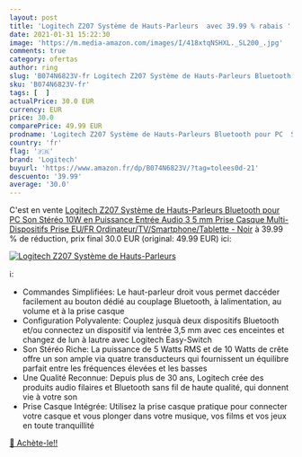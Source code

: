 ```yaml
---
layout: post
title: 'Logitech Z207 Système de Hauts-Parleurs  avec 39.99 % rabais '
date: 2021-01-31 15:22:30
image: 'https://m.media-amazon.com/images/I/418xtqNSHXL._SL200_.jpg'
comments: true
category: ofertas
author: ring
slug: 'B074N6823V-fr Logitech Z207 Système de Hauts-Parleurs Bluetooth pour PC...'
sku: 'B074N6823V-fr'
tags: [  ]
actualPrice: 30.0 EUR
currency: EUR
price: 30.0
comparePrice: 49.99 EUR
prodname: 'Logitech Z207 Système de Hauts-Parleurs Bluetooth pour PC  Son Stéréo  10W en Puissance  Entrée Audio 3 5 mm  Prise Casque  Multi-Dispositifs  Prise EU/FR  Ordinateur/TV/Smartphone/Tablette - Noir'
country: 'fr'
flag: '🇫🇷'
brand: 'Logitech'
buyurl: 'https://www.amazon.fr/dp/B074N6823V/?tag=tolees0d-21'
descuento: '39.99'
average: '30.0'
---
```


C'est en vente [Logitech Z207 Système de Hauts-Parleurs Bluetooth pour PC  Son Stéréo  10W en Puissance  Entrée Audio 3 5 mm  Prise Casque  Multi-Dispositifs  Prise EU/FR  Ordinateur/TV/Smartphone/Tablette - Noir](https://www.amazon.fr/dp/B074N6823V/?tag=tolees0d-21)  à  39.99 % de réduction, prix final  30.0 EUR (original: 49.99 EUR) ici:

[![Logitech Z207 Système de Hauts-Parleurs ](https://m.media-amazon.com/images/I/418xtqNSHXL._SL200_.jpg)](https://www.amazon.fr/dp/B074N6823V/?tag=tolees0d-21)

ℹ️:

- Commandes Simplifiées: Le haut-parleur droit vous permet daccéder facilement au bouton dédié au couplage Bluetooth, à lalimentation, au volume et à la prise casque
- Configuration Polyvalente: Couplez jusquà deux dispositifs Bluetooth et/ou connectez un dispositif via lentrée 3,5 mm avec ces enceintes et changez de lun à lautre avec Logitech Easy-Switch
- Son Stéréo Riche: La puissance de 5 Watts RMS et de 10 Watts de crête offre un son ample via quatre transducteurs qui fournissent un équilibre parfait entre les fréquences élevées et les basses
- Une Qualité Reconnue: Depuis plus de 30 ans, Logitech crée des produits audio filaires et Bluetooth sans fil de haute qualité, qui donnent vie à votre son
- Prise Casque Intégrée: Utilisez la prise casque pratique pour connecter votre casque et vous plonger dans votre musique, vos films et vos jeux en toute tranquillité

[🛒 Achète-le!!](https://www.amazon.fr/dp/B074N6823V/?tag=tolees0d-21)
